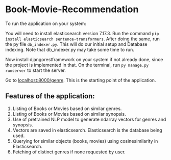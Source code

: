 # Book-Movie-Recommendation
To run the application on your system: 

You will need to install elasticsearch version 7.17.3. Run the command `pip install elasticsearch sentence-transformers`.
After doing the same, run the py file `db_indexer.py`. This will do our initial setup and Database indexing. Note that db_indexer.py may take some time to run. 


Now install djangorestframework on your system if not already done, since the project is implemented in that. On the terminal, run `py manage.py runserver` to start the server.

Go to <ins>localhost:8000/genre</ins>. This is the starting point of the application. 

## Features of the application: 
1. Listing of Books or Movies based on similar genres. 
2. Listing of Books or Movies based on similar synopsis.
3. Use of pretrained NLP model to generate ndarray vectors for genres and synopsis. 
4. Vectors are saved in elasticsearch. Elasticsearch is the database being used. 
5. Querying for similar objects (books, movies) using cosinesimilarity in Elasticsearch. 
6. Fetching of distinct genres if none requested by user. 
